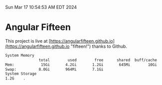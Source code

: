 Sun Mar 17 10:54:53 AM EDT 2024

# Angular Fifteen


This project is live at [https://angularfifteen.github.io](https://angularfifteen.github.io "fifteen!") thanks to Github.

```bash
System Memory
               total        used        free      shared  buff/cache   available
Mem:            15Gi       4.2Gi       1.2Gi       645Mi        10Gi        11Gi
Swap:          8.0Gi       964Mi       7.1Gi
System Storage
1.2G	.
```
